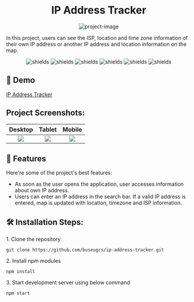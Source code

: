 <h1 align="center" id="title">IP Address Tracker</h1>

<p align="center"><img src="https://socialify.git.ci/buseugrs/ip-address-tracker/image?font=Inter&language=1&name=1&owner=1&pattern=Circuit%20Board&theme=Light" alt="project-image"></p>

<p id="description">In this project, users can see the ISP, location and time zone information of their own IP address or another IP address and location information on the map.</p>

<p align="center"><img src="https://img.shields.io/badge/VSCode-%23007ACC?style=flat&amp;logo=visualstudiocode&amp;logoColor=%23007ACC&amp;labelColor=white" alt="shields"> <img src="https://img.shields.io/badge/Node.js-%23339933?logo=nodedotjs&amp;labelColor=white" alt="shields"> <img src="https://img.shields.io/badge/React-%2361DAFB?style=flat&amp;logo=tailwindcss&amp;labelColor=white" alt="shields"> <img src="https://img.shields.io/badge/JavaScript-%23F7DF1E?logo=javascript&amp;labelColor=white" alt="shields"> <img src="https://img.shields.io/badge/HTML5-%23E34F26?logo=html5&amp;labelColor=white" alt="shields"> <img src="https://img.shields.io/badge/Sass-%23CC6699?style=flat&logo=sass&labelColor=white" alt="shields"></p>

<h2>🚀 Demo</h2>

<a href="https://ip-address-tracker-psi-beige.vercel.app/" target="_blank" rel="noreferrer"> IP Address Tracker </a>

<h2>Project Screenshots:</h2>

| Desktop | Tablet | Mobile |
| :---: | :---: | :---: |
| <img src="https://private-user-images.githubusercontent.com/112654875/317258662-6b3475c7-91c4-448e-ab58-3418663c9b20.png?jwt=eyJhbGciOiJIUzI1NiIsInR5cCI6IkpXVCJ9.eyJpc3MiOiJnaXRodWIuY29tIiwiYXVkIjoicmF3LmdpdGh1YnVzZXJjb250ZW50LmNvbSIsImtleSI6ImtleTUiLCJleHAiOjE3MTE1NDIxMjYsIm5iZiI6MTcxMTU0MTgyNiwicGF0aCI6Ii8xMTI2NTQ4NzUvMzE3MjU4NjYyLTZiMzQ3NWM3LTkxYzQtNDQ4ZS1hYjU4LTM0MTg2NjNjOWIyMC5wbmc_WC1BbXotQWxnb3JpdGhtPUFXUzQtSE1BQy1TSEEyNTYmWC1BbXotQ3JlZGVudGlhbD1BS0lBVkNPRFlMU0E1M1BRSzRaQSUyRjIwMjQwMzI3JTJGdXMtZWFzdC0xJTJGczMlMkZhd3M0X3JlcXVlc3QmWC1BbXotRGF0ZT0yMDI0MDMyN1QxMjE3MDZaJlgtQW16LUV4cGlyZXM9MzAwJlgtQW16LVNpZ25hdHVyZT02Y2EyNmRlNjI5MjU1OGVmYzc5Njc2MDIyNmYwNTY0OTA5ODc4NWJhODU1ZGYyNDYyNjU5MDUwMDJiYzg4ODZhJlgtQW16LVNpZ25lZEhlYWRlcnM9aG9zdCZhY3Rvcl9pZD0wJmtleV9pZD0wJnJlcG9faWQ9MCJ9.GB8GvBBCC3OkiFPny23oA50FHJXyZD2oC4IQz6YEGIQ">| <img src="https://private-user-images.githubusercontent.com/112654875/317258725-9b716f05-b415-4d50-89a7-64ce2a65e14f.png?jwt=eyJhbGciOiJIUzI1NiIsInR5cCI6IkpXVCJ9.eyJpc3MiOiJnaXRodWIuY29tIiwiYXVkIjoicmF3LmdpdGh1YnVzZXJjb250ZW50LmNvbSIsImtleSI6ImtleTUiLCJleHAiOjE3MTE1NDIxMjYsIm5iZiI6MTcxMTU0MTgyNiwicGF0aCI6Ii8xMTI2NTQ4NzUvMzE3MjU4NzI1LTliNzE2ZjA1LWI0MTUtNGQ1MC04OWE3LTY0Y2UyYTY1ZTE0Zi5wbmc_WC1BbXotQWxnb3JpdGhtPUFXUzQtSE1BQy1TSEEyNTYmWC1BbXotQ3JlZGVudGlhbD1BS0lBVkNPRFlMU0E1M1BRSzRaQSUyRjIwMjQwMzI3JTJGdXMtZWFzdC0xJTJGczMlMkZhd3M0X3JlcXVlc3QmWC1BbXotRGF0ZT0yMDI0MDMyN1QxMjE3MDZaJlgtQW16LUV4cGlyZXM9MzAwJlgtQW16LVNpZ25hdHVyZT0wNWY2ODBhNDI0YmVmNjNmYTMzNTlhMmY5NzA5OWY2MmEwYWEzYjg0N2EzNTk4NDI5NjFjMTlhZWFiODQ3MGM0JlgtQW16LVNpZ25lZEhlYWRlcnM9aG9zdCZhY3Rvcl9pZD0wJmtleV9pZD0wJnJlcG9faWQ9MCJ9.8YejLzbkDOA_o2JWnIufMmK2PlKAREVtpxQvtJosmjI">| <img src="https://private-user-images.githubusercontent.com/112654875/317258790-94e7f8c3-ac36-42c1-a1b2-7368960e523e.png?jwt=eyJhbGciOiJIUzI1NiIsInR5cCI6IkpXVCJ9.eyJpc3MiOiJnaXRodWIuY29tIiwiYXVkIjoicmF3LmdpdGh1YnVzZXJjb250ZW50LmNvbSIsImtleSI6ImtleTUiLCJleHAiOjE3MTE1NDIxMjYsIm5iZiI6MTcxMTU0MTgyNiwicGF0aCI6Ii8xMTI2NTQ4NzUvMzE3MjU4NzkwLTk0ZTdmOGMzLWFjMzYtNDJjMS1hMWIyLTczNjg5NjBlNTIzZS5wbmc_WC1BbXotQWxnb3JpdGhtPUFXUzQtSE1BQy1TSEEyNTYmWC1BbXotQ3JlZGVudGlhbD1BS0lBVkNPRFlMU0E1M1BRSzRaQSUyRjIwMjQwMzI3JTJGdXMtZWFzdC0xJTJGczMlMkZhd3M0X3JlcXVlc3QmWC1BbXotRGF0ZT0yMDI0MDMyN1QxMjE3MDZaJlgtQW16LUV4cGlyZXM9MzAwJlgtQW16LVNpZ25hdHVyZT04MjYxYzRhOWY3ZGQ4NmU3NmNiNjYxOGMyOTY2OWNkZDZlZmVjNGM0MzVmZDVhMzBkZmE5YzYwNTBlNDQwOTZjJlgtQW16LVNpZ25lZEhlYWRlcnM9aG9zdCZhY3Rvcl9pZD0wJmtleV9pZD0wJnJlcG9faWQ9MCJ9.ZvUUSkoCQhpxMXR70dmKqjEevdImYKKCIHEdgsdznf8">|
  
<h2>🧐 Features</h2>

Here're some of the project's best features:

*  As soon as the user opens the application, user accesses information about own IP address.
*  Users can enter an IP address in the search bar. If a valid IP address is entered, map is updated with location, timezone and ISP information.

<h2>🛠️ Installation Steps:</h2>

<p>1. Clone the repository</p>

```
git clone https://github.com/buseugrs/ip-address-tracker.git
```

<p>2. Install npm modules</p>

```
npm install
```

<p>3. Start development server using below command</p>

```
npm start
```



  
  


